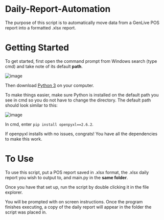 # Daily-Report-Automation

The purpose of this script is to automatically move data from a GenLive POS report into a formatted .xlsx report. 

# Getting Started

To get started, first open the command prompt from Windows search (type cmd) and take note of its default **path**. 

![image](https://user-images.githubusercontent.com/88129677/132111480-73acbe8c-37fc-4efc-bc89-82e633bd66e5.png)

Then download [Python 3](https://www.python.org/downloads/) on your computer. 

To make things easier, make sure Python is installed on the default path you see in cmd so you do not have to change the directory. The default path should look similar to this:

![image](https://user-images.githubusercontent.com/88129677/132111308-ea6f73e0-81d4-4ab5-8887-39e6aecd689b.png)

In cmd, enter ```pip install openpyxl==2.6.2```. 

If openpyxl installs with no issues, congrats! You have all the dependencies to make this work. 

# To Use

To use this script, put a POS report saved in .xlsx format, the .xlsx daily report you wish to output to, and main.py in the **same folder**. 

Once you have that set up, run the script by double clicking it in the file explorer. 

You will be prompted with on screen instructions. Once the program finishes executing, a copy of the daily report will appear in the folder the script was placed in. 
